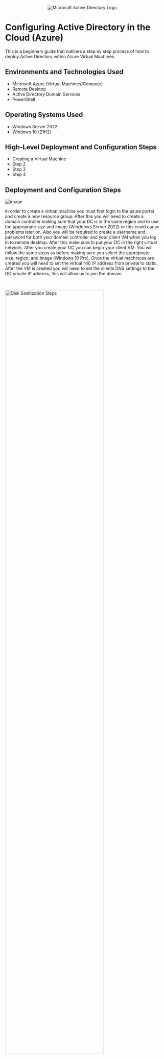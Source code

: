 <p align="center">
<img src="https://i.imgur.com/pU5A58S.png" alt="Microsoft Active Directory Logo"/>
</p>

<h1>Configuring Active Directory in the Cloud (Azure)</h1>
This is a beginners guide that outlines a step by step process of how to deploy Active Directory within Azure Virtual Machines.<br />



<h2>Environments and Technologies Used</h2>

- Microsoft Azure (Virtual Machines/Compute)
- Remote Desktop
- Active Directory Domain Services
- PowerShell

<h2>Operating Systems Used </h2>

- Windows Server 2022
- Windows 10 (21H2)

<h2>High-Level Deployment and Configuration Steps</h2>

- Creating a Virtual Machine
- Step 2
- Step 3
- Step 4

<h2>Deployment and Configuration Steps</h2>

![image](https://github.com/user-attachments/assets/c8a17e87-187e-4f1c-b5df-51e6b374e9ab)


<p>
</p>
<p>
In order to create a virtual machine you must first login to the azure portal and create a new resource group. After this you will need to create a domain controller making sure that your DC is in the same region and to use the appropriate size and image (Winddows Server 2022) or this could cause problems later on. Also you will be required to create a username and password for both your domain controller and your client VM when you log in to remote desktop. After this make sure to put your DC in the right virtual network. After you create your DC you can begin your client VM. You will follow the same steps as before making sure you select the appropriate size, region, and image (Windows 10 Pro). Once the virtual machinces are created you will need to set the virtual NIC IP address from private to static. After the VM is created you will need to set the clients DNS settings to the DC private IP address, this will allow us to join the domain. 
</p>
<br />

<p>
<img src="https://i.imgur.com/DJmEXEB.png" height="80%" width="80%" alt="Disk Sanitization Steps"/>
</p>
<p>
Lorem ipsum dolor sit amet, consectetur adipiscing elit, sed do eiusmod tempor incididunt ut labore et dolore magna aliqua. Ut enim ad minim veniam, quis nostrud exercitation ullamco laboris nisi ut aliquip ex ea commodo consequat. Duis aute irure dolor in reprehenderit in voluptate velit esse cillum dolore eu fugiat nulla pariatur.
</p>
<br />

<p>
<img src="https://i.imgur.com/DJmEXEB.png" height="80%" width="80%" alt="Disk Sanitization Steps"/>
</p>
<p>
Lorem ipsum dolor sit amet, consectetur adipiscing elit, sed do eiusmod tempor incididunt ut labore et dolore magna aliqua. Ut enim ad minim veniam, quis nostrud exercitation ullamco laboris nisi ut aliquip ex ea commodo consequat. Duis aute irure dolor in reprehenderit in voluptate velit esse cillum dolore eu fugiat nulla pariatur.
</p>
<br />
